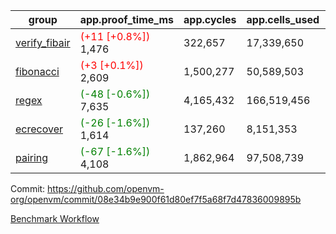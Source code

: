 | group | app.proof_time_ms | app.cycles | app.cells_used | leaf.proof_time_ms | leaf.cycles | leaf.cells_used |
| -- | -- | -- | -- | -- | -- | -- |
| [verify_fibair](https://github.com/openvm-org/openvm/blob/benchmark-results/benchmarks-pr/1794/verify_fibair-08e34b9e900f61d80ef7f5a68f7d47836009895b.md) |<span style='color: red'>(+11 [+0.8%])</span> 1,476 |  322,657 |  17,339,650 |- | - | - |
| [fibonacci](https://github.com/openvm-org/openvm/blob/benchmark-results/benchmarks-pr/1794/fibonacci-08e34b9e900f61d80ef7f5a68f7d47836009895b.md) |<span style='color: red'>(+3 [+0.1%])</span> 2,609 |  1,500,277 |  50,589,503 |- | - | - |
| [regex](https://github.com/openvm-org/openvm/blob/benchmark-results/benchmarks-pr/1794/regex-08e34b9e900f61d80ef7f5a68f7d47836009895b.md) |<span style='color: green'>(-48 [-0.6%])</span> 7,635 |  4,165,432 |  166,519,456 |- | - | - |
| [ecrecover](https://github.com/openvm-org/openvm/blob/benchmark-results/benchmarks-pr/1794/ecrecover-08e34b9e900f61d80ef7f5a68f7d47836009895b.md) |<span style='color: green'>(-26 [-1.6%])</span> 1,614 |  137,260 |  8,151,353 |- | - | - |
| [pairing](https://github.com/openvm-org/openvm/blob/benchmark-results/benchmarks-pr/1794/pairing-08e34b9e900f61d80ef7f5a68f7d47836009895b.md) |<span style='color: green'>(-67 [-1.6%])</span> 4,108 |  1,862,964 |  97,508,739 |- | - | - |


Commit: https://github.com/openvm-org/openvm/commit/08e34b9e900f61d80ef7f5a68f7d47836009895b

[Benchmark Workflow](https://github.com/openvm-org/openvm/actions/runs/15904135760)
